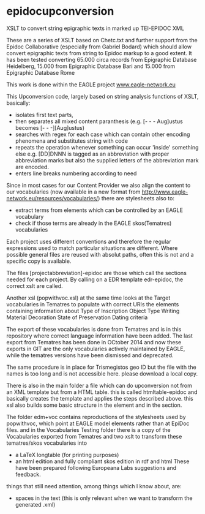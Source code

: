 epidocupconversion
==================

XSLT to convert string epigraphic texts in marked up TEI-EPIDOC XML


These are a series of XSLT based on Chetc.txt and further support from the Epidoc Collaborative (especially from Gabriel Bodard) which should allow convert epigraphic texts from string to Epidoc markup to a good extent. It has been tested converting 65.000 circa records from Epigraphic Database Heidelberg, 15.000 from Epigraphic Database Bari and 15.000 from Epigraphic Database Rome

This work is done within the EAGLE project www.eagle-network.eu

This Upconversion code, largely based on string analysis functions of XSLT, basically:
- isolates first text parts, 
- then separates all mixed content paranthesis (e.g. [- - - Aug]ustus becomes [- - -][Aug]ustus)
- searches with regex for each case which can contain other encoding phenomena and substitutes string with code
- repeats the operation whenever something can occur 'inside' something else e.g. [DD]DNNN is tagged as an abbreviation with proper abbreviation marks but also the supplied letters of the abbreviation mark are encoded.
- enters line breaks numbering according to need

Since in most cases for our Content Provider we also align the content to our vocabularies (now available in a new format from http://www.eagle-network.eu/resources/vocabularies/) there are stylesheets also to:
- extract terms from elements which can be controlled by an EAGLE vocabulary
- check if those terms are already in the EAGLE skos(Tematres) vocabularies

Each project uses different conventions and therefore the regular expressions used to match particular situations are different. Where possible general files are reused with absolut paths, often this is not and a specific copy is available.

The files [projectabbreviation]-epidoc are those which call the sections needed for each project. By calling on a EDR template edr-epidoc, the correct xslt are called.

Another xsl (popwithvoc.xsl) at the same time looks at the Target vocabularies in Tematres to populate with correct URIs the elements containing information about
Type of Inscription
Object Type
Writing
Material
Decoration
State of Preservation
Dating criteria

The export of these vocabularies is done from Tematres and is in this repository where correct language information have been added. 
The last export from Tematres has been done in OCtober 2014 and now these exports in GIT are the only vocabularies actively maintained by EAGLE, while the tematres versions have been dismissed and deprecated.  

The same procedure is in place for Trismegistos geo ID but the file with the names is too long and is not accessible here. please download a local copy.

There is also in the main folder a file which can do upconversion not from an XML template but from a HTML table. this is called htmltable-epidoc and basically creates the template and applies the steps described above. this xsl also builds some basic structure in the <change> element and in the <facsimile> section. 

The folder edm+voc contains reproductions of the stylesheets used by popwithvoc, which point at EAGLE model elements rather than at EpiDoc files. and in the Vocabularies Testing folder there is a copy of the Vocabularies exported from Tematres and two xslt to transform these tematres/skos vocabularies into
- a LaTeX longtable (for printing purposes)
- an html edition and fully compliant skos edition in rdf and html
These have been prepared following Europeana Labs suggestions and feedback.


things that still need attention, among things which I know about, are: 
- spaces in the text (this is only relevant when we want to transform the generated .xml)

